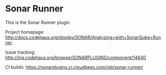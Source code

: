 Sonar Runner
=========================

This is the Sonar Runner plugin

Project homepage:
http://docs.codehaus.org/display/SONAR/Analyzing+with+SonarQube+Runner

Issue tracking:
http://jira.codehaus.org/browse/SONARPLUGINS/component/14640

CI builds:
https://sonarplugins.ci.cloudbees.com/job/sonar-runner/
